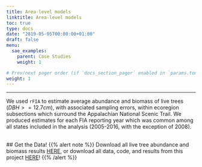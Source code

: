 ```yaml
---
title: Area-level models
linktitle: Area-level models
toc: true
type: docs
date: "2019-05-05T00:00:00+01:00"
draft: false
menu:
  sae_examples:
    parent: Case Studies
    weight: 1

# Prev/next pager order (if `docs_section_pager` enabled in `params.toml`)
weight: 1
---
```


___
We used `rFIA` to estimate average abundance and biomass of live trees ($DBH >= 12.7 cm$), with associated sampling errors, within ecoregion subsections which surround the Appalachian National Scenic Trail. We produced estimates for each FIA reporting year which was common among all states included in the analysis (2005-2016, with the exception of 2008).


<br> 
## Get the Data!  
{{% alert note %}}
Download all live tree abundance and biomass results <a href="/files/tpa_bio.zip" target="_blank">HERE</a>, or download all data, code, and results from this project <a href="/files/AT_Summary.zip" target="_blank">HERE</a>!
{{% /alert %}}
  